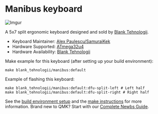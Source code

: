 # Manibus keyboard

![Imgur](https://i.imgur.com/0l17Xyyl.jpg)

A 5x7 split ergonomic keyboard designed and sold by [Blank Tehnologii](https://blank.computer/).

* Keyboard Maintainer: [Alex Paulescu/SamuraiKek](https://github.com/SamuraiKek)
* Hardware Supported: [ATmega32u4](https://www.digikey.com/en/products/detail/microchip-technology/ATMEGA32U4-AU/1914602)
* Hardware Availability: [Blank Tehnologii](https://blank.computer/)

Make example for this keyboard (after setting up your build environment):

    make blank_tehnologii/manibus:default

Example of flashing this keyboard:

    make blank_tehnologii/manibus:default:dfu-split-left # Left half
    make blank_tehnologii/manibus:default:dfu-split-right # Right half

See the [build environment setup](https://docs.qmk.fm/#/getting_started_build_tools) and the [make instructions](https://docs.qmk.fm/#/getting_started_make_guide) for more information. Brand new to QMK? Start with our [Complete Newbs Guide](https://docs.qmk.fm/#/newbs).
